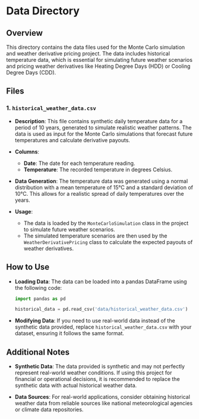 # Data Directory

## Overview

This directory contains the data files used for the Monte Carlo simulation and weather derivative pricing project. The data includes historical temperature data, which is essential for simulating future weather scenarios and pricing weather derivatives like Heating Degree Days (HDD) or Cooling Degree Days (CDD).

## Files

### 1. `historical_weather_data.csv`

- **Description**: This file contains synthetic daily temperature data for a period of 10 years, generated to simulate realistic weather patterns. The data is used as input for the Monte Carlo simulations that forecast future temperatures and calculate derivative payouts.
  
- **Columns**:
  - **Date**: The date for each temperature reading.
  - **Temperature**: The recorded temperature in degrees Celsius.

- **Data Generation**: The temperature data was generated using a normal distribution with a mean temperature of 15°C and a standard deviation of 10°C. This allows for a realistic spread of daily temperatures over the years.

- **Usage**:
  - The data is loaded by the `MonteCarloSimulation` class in the project to simulate future weather scenarios.
  - The simulated temperature scenarios are then used by the `WeatherDerivativePricing` class to calculate the expected payouts of weather derivatives.

## How to Use

- **Loading Data**: The data can be loaded into a pandas DataFrame using the following code:
    ```python
    import pandas as pd

    historical_data = pd.read_csv('data/historical_weather_data.csv')
    ```

- **Modifying Data**: If you need to use real-world data instead of the synthetic data provided, replace `historical_weather_data.csv` with your dataset, ensuring it follows the same format.

## Additional Notes

- **Synthetic Data**: The data provided is synthetic and may not perfectly represent real-world weather conditions. If using this project for financial or operational decisions, it is recommended to replace the synthetic data with actual historical weather data.
  
- **Data Sources**: For real-world applications, consider obtaining historical weather data from reliable sources like national meteorological agencies or climate data repositories.

